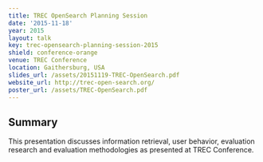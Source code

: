 ```yaml
---
title: TREC OpenSearch Planning Session
date: '2015-11-18'
year: 2015
layout: talk
key: trec-opensearch-planning-session-2015
shield: conference-orange
venue: TREC Conference
location: Gaithersburg, USA
slides_url: /assets/20151119-TREC-OpenSearch.pdf
website_url: http://trec-open-search.org/
poster_url: /assets/TREC-OpenSearch.pdf
---
```


## Summary

This presentation discusses information retrieval, user behavior, evaluation research and evaluation methodologies as presented at TREC Conference.

